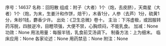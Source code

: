序号：14637
名称：回阳散
组成：附子（大者）1个（炮，去皮脐），天南星（大者）1个（炮，为末，生姜汁和作饼，焙干），木香1分，人参（去芦）1分，硫黄1分，朱砂1钱，麝香少许。
出处：《卫生总微》卷十。
主治：下泻虚极，或因服转药泻脱，四肢逆冷，目瞪项强，大便不禁，心胸烦闷，不能乳食。
加减：None
功效：None
用法用量：每服半钱，乳食前艾汤调下。
制备方法：上为细末。
临床应用：None
各家论述：None
用药禁忌：None
附注：None
